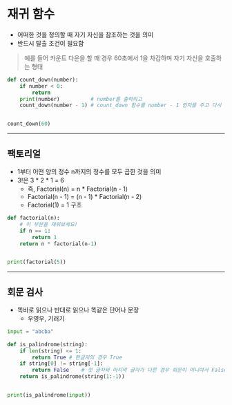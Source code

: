 재귀 함수
==

- 어떠한 것을 정의할 때 자기 자신을 참조하는 것을 의미
- 반드시 탈출 조건이 필요함

> 예를 들어 카운트 다운을 할 때 경우 60초에서 1을 차감하며 자기 자신을 호출하는 형태

```python
def count_down(number):
    if number < 0:
        return
    print(number)          # number를 출력하고
    count_down(number - 1) # count_down 함수를 number - 1 인자를 주고 다시 호출한다!


count_down(60)
```

---

## 팩토리얼

- 1부터 어떤 양의 정수 n까지의 정수를 모두 곱한 것을 의미
- 3!은 3 * 2 * 1 = 6
    - 즉, Factorial(n) = n * Factorial(n - 1)
    - Factorial(n - 1) = (n - 1) * Factorial(n - 2)
    - Factorial(1) = 1 구조

```python
def factorial(n):
    # 이 부분을 채워보세요!
    if n == 1:
        return 1
    return n * factorial(n-1)


print(factorial(5))
```

---

## 회문 검사

- 똑바로 읽으나 반대로 읽으나 똑같은 단어나 문장
    - 우영우, 기러기

```python
input = "abcba"
    
def is_palindrome(string):
    if len(string) <= 1:
        return True # 한글자의 경우 True
    if string[0] != string[-1]:
        return False    # 첫 글자와 마지막 글자가 다른 경우 회문이 아니여서 False
    return is_palindrome(string(1:-1))


print(is_palindrome(input))
```